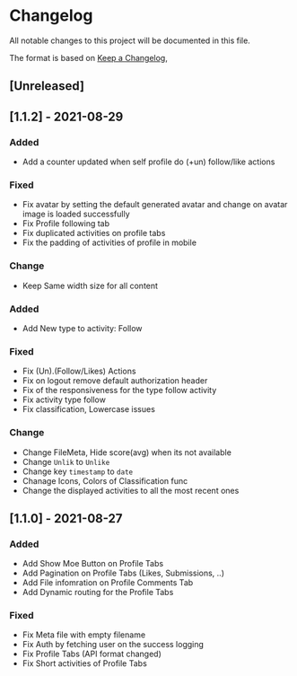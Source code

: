 # Changelog

All notable changes to this project will be documented in this file.

The format is based on [Keep a Changelog](https://keepachangelog.com/en/1.0.0/),


## [Unreleased]


## [1.1.2] - 2021-08-29

### Added

- Add a counter updated when self profile do (+un) follow/like actions

### Fixed

- Fix avatar by setting the default generated avatar and change on avatar image is loaded successfully
- Fix Profile following tab
- Fix duplicated activities on profile tabs
- Fix the padding of activities of profile in mobile 

### Change

- Keep Same width size for all content

### Added

- Add New type to activity: Follow

### Fixed

- Fix (Un).(Follow/Likes) Actions
- Fix on logout remove default authorization header
- Fix of the responsiveness for the type follow activity
- Fix activity type follow
- Fix classification, Lowercase issues

### Change

- Change FileMeta, Hide score(avg) when its not available
- Change `Unlik` to `Unlike`
- Change key `timestamp` to `date`
- Chanage Icons, Colors of Classification func
- Change the displayed activities to all the most recent ones


## [1.1.0] - 2021-08-27

### Added

- Add Show Moe Button on Profile Tabs
- Add Pagination on Profile Tabs (Likes, Submissions, ..)
- Add File infomration on Profile Comments Tab
- Add Dynamic routing for the Profile Tabs

### Fixed

- Fix Meta file with empty filename
- Fix Auth by fetching user on the success logging
- Fix Profile Tabs (API format changed)
- Fix Short activities of Profile Tabs

